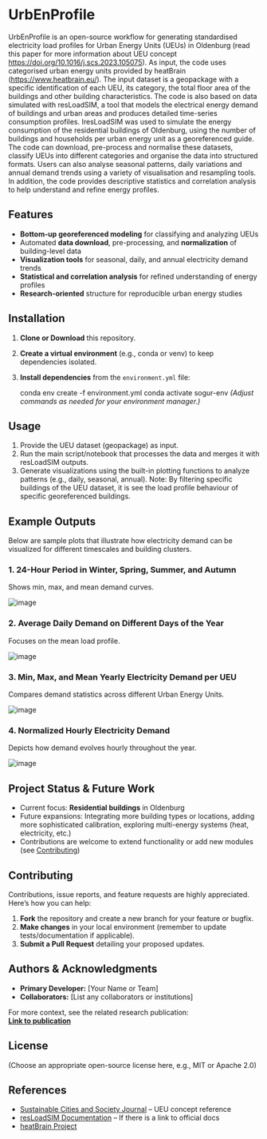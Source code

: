 # UrbEnProfile 

UrbEnProfile is an open-source workflow for generating standardised electricity load profiles for Urban Energy Units (UEUs) in Oldenburg (read this paper for more information about UEU concept https://doi.org/10.1016/j.scs.2023.105075). As input, the code uses categorised urban energy units provided by heatBrain (https://www.heatbrain.eu/). The input dataset is a geopackage with a specific identification of each UEU, its category, the total floor area of the buildings and other building characteristics. The code is also based on data simulated with resLoadSIM, a tool that models the electrical energy demand of buildings and urban areas and produces detailed time-series consumption profiles. IresLoadSIM was used to simulate the energy consumption of the residential buildings of Oldenburg, using the number of buildings and households per urban energy unit as a georeferenced guide. The code can download, pre-process and normalise these datasets, classify UEUs into different categories and organise the data into structured formats. Users can also analyse seasonal patterns, daily variations and annual demand trends using a variety of visualisation and resampling tools. In addition, the code provides descriptive statistics and correlation analysis to help understand and refine energy profiles. 

## Features

- **Bottom-up georeferenced modeling** for classifying and analyzing UEUs
- Automated **data download**, pre-processing, and **normalization** of building-level data
- **Visualization tools** for seasonal, daily, and annual electricity demand trends
- **Statistical and correlation analysis** for refined understanding of energy profiles
- **Research-oriented** structure for reproducible urban energy studies

## Installation

1. **Clone or Download** this repository.
2. **Create a virtual environment** (e.g., conda or venv) to keep dependencies isolated.
3. **Install dependencies** from the `environment.yml` file:

   conda env create -f environment.yml conda activate sogur-env
*(Adjust commands as needed for your environment manager.)*

## Usage

1. Provide the UEU dataset (geopackage) as input.
2. Run the main script/notebook that processes the data and merges it with resLoadSIM outputs.
3. Generate visualizations using the built-in plotting functions to analyze patterns (e.g., daily, seasonal, annual).
   Note: By filtering specific buildings of the UEU dataset, it is see the load profile behaviour of specific georeferenced buildings.

## Example Outputs

Below are sample plots that illustrate how electricity demand can be visualized for different timescales and building clusters.

### 1. 24-Hour Period in Winter, Spring, Summer, and Autumn
Shows min, max, and mean demand curves.

![image](https://github.com/user-attachments/assets/59487828-b937-4652-a21a-41a4a2173248)

### 2. Average Daily Demand on Different Days of the Year
Focuses on the mean load profile.

![image](https://github.com/user-attachments/assets/d5ee09c1-864d-4a45-a212-301d3c902412)

### 3. Min, Max, and Mean Yearly Electricity Demand per UEU
Compares demand statistics across different Urban Energy Units.

![image](https://github.com/user-attachments/assets/8912034e-ac3c-4321-bd91-cb582f5c3c46)

### 4. Normalized Hourly Electricity Demand
Depicts how demand evolves hourly throughout the year.

![image](https://github.com/user-attachments/assets/95a5979f-ad57-43b0-bf9c-24df6f4f0c64)

## Project Status & Future Work

- Current focus: **Residential buildings** in Oldenburg
- Future expansions: Integrating more building types or locations, adding more sophisticated calibration, exploring multi-energy systems (heat, electricity, etc.)
- Contributions are welcome to extend functionality or add new modules (see [Contributing](#contributing))

## Contributing

Contributions, issue reports, and feature requests are highly appreciated. Here’s how you can help:

1. **Fork** the repository and create a new branch for your feature or bugfix.
2. **Make changes** in your local environment (remember to update tests/documentation if applicable).
3. **Submit a Pull Request** detailing your proposed updates.

## Authors & Acknowledgments

- **Primary Developer:** [Your Name or Team]
- **Collaborators:** [List any collaborators or institutions]

For more context, see the related research publication:  
[**Link to publication**](https://doi.org/10.1016/j.scs.2024.105967)

## License

(Choose an appropriate open-source license here, e.g., MIT or Apache 2.0)

## References

- [Sustainable Cities and Society Journal](https://doi.org/10.1016/j.scs.2023.105075) – UEU concept reference
- [resLoadSIM Documentation](#) – If there is a link to official docs
- [heatBrain Project](https://www.heatbrain.eu/)
